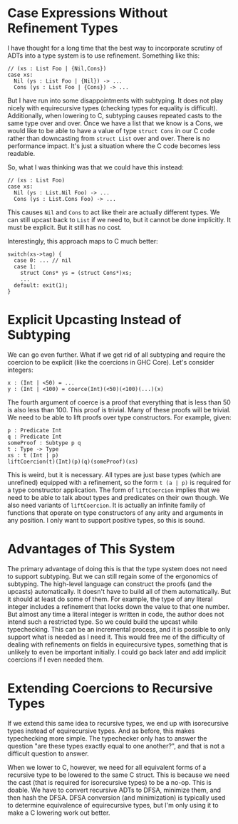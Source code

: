 # Case Expressions Without Refinement Types

I have thought for a long time that the best way to incorporate scrutiny
of ADTs into a type system is to use refinement. Something like this:

    // (xs : List Foo | {Nil,Cons})
    case xs:
      Nil (ys : List Foo | {Nil}) -> ...
      Cons (ys : List Foo | {Cons}) -> ...

But I have run into some disappointments with subtyping. It does not play
nicely with equirecursive types (checking types for equality is difficult).
Additionally, when lowering to C, subtyping causes repeated casts to the
same type over and over. Once we have a list that we know is a Cons, we
would like to be able to have a value of type `struct Cons` in our C code
rather than downcasting from `struct List` over and over. There is no
performance impact. It's just a situation where the C code becomes less
readable.

So, what I was thinking was that we could have this instead:

    // (xs : List Foo)
    case xs:
      Nil (ys : List.Nil Foo) -> ...
      Cons (ys : List.Cons Foo) -> ...

This causes `Nil` and `Cons` to act like their are actually different types.
We can still upcast back to `List` if we need to, but it cannot be done
implicitly. It must be explicit. But it still has no cost.

Interestingly, this approach maps to C much better:

    switch(xs->tag) {
      case 0: ... // nil
      case 1:
        struct Cons* ys = (struct Cons*)xs;
        ...
      default: exit(1);
    }

# Explicit Upcasting Instead of Subtyping

We can go even further. What if we get rid of all subtyping and require
the coercion to be explicit (like the coercions in GHC Core). Let's consider
integers:

    x : (Int | <50) = ...
    y : (Int | <100) = coerce(Int)(<50)(<100)(...)(x)

The fourth argument of coerce is a proof that everything that is less than
50 is also less than 100. This proof is trivial. Many of these proofs will
be trivial. We need to be able to lift proofs over type constructors. For
example, given:

    p : Predicate Int
    q : Predicate Int
    someProof : Subtype p q
    t : Type -> Type
    xs : t (Int | p)
    liftCoercion(t)(Int)(p)(q)(someProof)(xs)

This is weird, but it is necessary. All types are just base types (which
are unrefined) equipped with a refinement, so the form `t (a | p)` is
required for a type constructor application. The form of `liftCoercion`
implies that we need to be able to talk about types and predicates on
their own though. We also need variants of `liftCoercion`. It is actually
an infinite family of functions that operate on type constructors of
any arity and arguments in any position. I only want to support positive
types, so this is sound.

# Advantages of This System

The primary advantage of doing this is that the type system does not
need to support subtyping. But we can still regain some of the ergonomics
of subtyping. The high-level language can construct the proofs (and the
upcasts) automatically. It doesn't have to build all of them automatically.
But it should at least do some of them. For example, the type of any
literal integer includes a refinement that locks down the value to that
one number. But almost any time a literal integer is written in code,
the author does not intend such a restricted type. So we could build the
upcast while typechecking. This can be an incremental process, and it is
possible to only support what is needed as I need it. This would free me
of the difficulty of dealing with refinements on fields in equirecursive
types, something that is unlikely to even be important initially. I could
go back later and add implicit coercions if I even needed them.

# Extending Coercions to Recursive Types

If we extend this same idea to recursive types, we end up with isorecursive
types instead of equirecursive types. And as before, this makes typechecking
more simple. The typechecker only has to answer the question "are these types
exactly equal to one another?", and that is not a difficult question to answer.

When we lower to C, however, we need for all equivalent forms of a recursive
type to be lowered to the same C struct. This is because we need the cast
(that is required for isorecursive types) to be a no-op. This is doable.
We have to convert recursive ADTs to DFSA, minimize them, and then hash
the DFSA. DFSA conversion (and minimization) is typically used to determine
equivalence of equirecursive types, but I'm only using it to make a C lowering
work out better.
